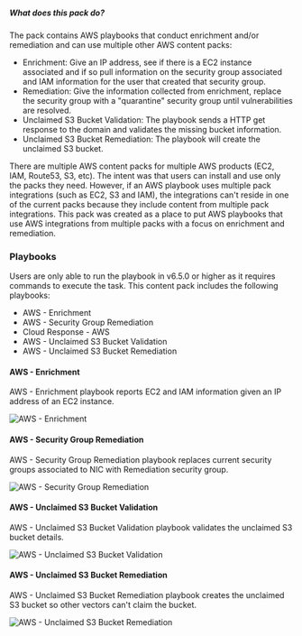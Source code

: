 ##### What does this pack do?

The pack contains AWS playbooks that conduct enrichment and/or remediation and can use multiple other AWS content packs:
- Enrichment: Give an IP address, see if there is a EC2 instance associated and if so pull information on the security group associated and IAM information for the user that created that security group.
- Remediation: Give the information collected from enrichment, replace the security group with a "quarantine" security group until vulnerabilities are resolved.
- Unclaimed S3 Bucket Validation: The playbook sends a HTTP get response to the domain and validates the missing bucket information.
- Unclaimed S3 Bucket Remediation: The playbook will create the unclaimed S3 bucket.

There are multiple AWS content packs for multiple AWS products (EC2, IAM, Route53, S3, etc).  The intent was that users can install and use only the packs they need.  However, if an AWS playbook uses multiple pack integrations (such as EC2, S3 and IAM), the integrations can't reside in one of the current packs because they include content from multiple pack integrations.  This pack was created as a place to put AWS playbooks that use AWS integrations from multiple packs with a focus on enrichment and remediation.

### Playbooks

Users are only able to run the playbook in v6.5.0 or higher as it requires commands to execute the task.
This content pack includes the following playbooks: 
- AWS - Enrichment
- AWS - Security Group Remediation
- Cloud Response - AWS
- AWS - Unclaimed S3 Bucket Validation
- AWS - Unclaimed S3 Bucket Remediation

#### AWS - Enrichment
AWS - Enrichment playbook reports EC2 and IAM information given an IP address of an EC2 instance.

![AWS - Enrichment](https://raw.githubusercontent.com/demisto/content/master/Packs/AWS-Enrichment-Remediation/doc_files/AWS_-_Enrichment.png)

#### AWS - Security Group Remediation
AWS - Security Group Remediation playbook replaces current security groups associated to NIC with Remediation security group.

![AWS - Security Group Remediation](https://raw.githubusercontent.com/demisto/content/master/Packs/AWS-Enrichment-Remediation/doc_files/AWS_-_Security_Group_Remediation.png)

#### AWS - Unclaimed S3 Bucket Validation
AWS - Unclaimed S3 Bucket Validation playbook validates the unclaimed S3 bucket details.

![AWS - Unclaimed S3 Bucket Validation](https://raw.githubusercontent.com/demisto/content/7f3e223a86964eda5689a9c3e1f22511021c5f40/Packs/AWS-Enrichment-Remediation/doc_files/AWS_-_Unclaimed_S3_Bucket_Validation.png)

#### AWS - Unclaimed S3 Bucket Remediation
AWS - Unclaimed S3 Bucket Remediation playbook creates the unclaimed S3 bucket so other vectors can't claim the bucket.

![AWS - Unclaimed S3 Bucket Remediation](https://raw.githubusercontent.com/demisto/content/7f3e223a86964eda5689a9c3e1f22511021c5f40/Packs/AWS-Enrichment-Remediation/doc_files/AWS_-_Unclaimed_S3_Bucket_Remediation.png)